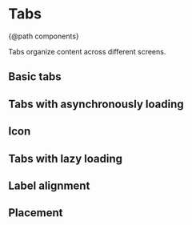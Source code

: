
# Tabs

{@path components}

Tabs organize content across different screens.

<h2 lyTyp="headline" gutter>Basic tabs</h2>

<demo-view path="docs/layout/tabs-demo/basic-tabs">
  <aui-basic-tabs></aui-basic-tabs>
</demo-view>

<h2 lyTyp="headline" gutter>Tabs with asynchronously loading</h2>
<demo-view path="docs/layout/tabs-demo/tabs-with-asynchronously-loading">
  <aui-tabs-with-asynchronously-loading></aui-tabs-with-asynchronously-loading>
</demo-view>

<h2 lyTyp="headline" gutter>Icon</h2>
<demo-view path="docs/layout/tabs-demo/tabs-with-icon">
  <aui-tabs-with-icon></aui-tabs-with-icon>
</demo-view>

<h2 lyTyp="headline" gutter>Tabs with lazy loading</h2>
<demo-view path="docs/layout/tabs-demo/tabs-with-lazy-loading">
  <aui-tabs-with-lazy-loading></aui-tabs-with-lazy-loading>
</demo-view>

<h2 lyTyp="headline" gutter>Label alignment</h2>
<demo-view path="docs/layout/tabs-demo/tabs-align">
  <aui-tabs-align></aui-tabs-align>
</demo-view>

<h2 lyTyp="headline" gutter>Placement</h2>
<demo-view path="docs/layout/tabs-demo/tabs-placement">
  <aui-tabs-placement></aui-tabs-placement>
</demo-view>
